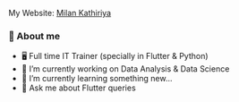 My Website: [Milan Kathiriya](https://milankathiriya.github.io/milankathiriya/)

### 📖 About me <br>

- 🖥 Full time IT Trainer (specially in Flutter & Python)
- 🔭 I’m currently working on Data Analysis & Data Science
- 🌱 I’m currently learning something new...
- 💬 Ask me about Flutter queries
